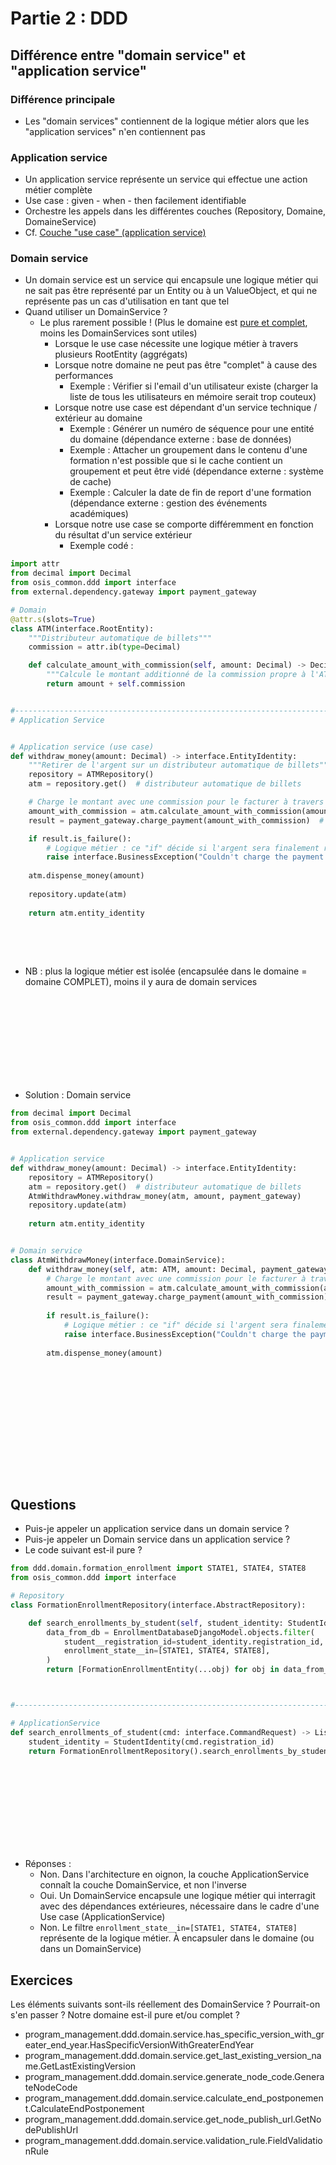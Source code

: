 

# Partie 2 : DDD

## Différence entre "domain service" et "application service"

### Différence principale
- Les "domain services" contiennent de la logique métier alors que les "application services" n'en contiennent pas

### Application service
- Un application service représente un service qui effectue une action métier complète
- Use case : given - when - then facilement identifiable
- Orchestre les appels dans les différentes couches (Repository, Domaine, DomaineService)
- Cf. [Couche "use case" (application service)](https://github.com/uclouvain/osis/blob/workshops/.github/CONTRIBUTING.md#dddservice-application-service)



### Domain service
- Un domain service est un service qui encapsule une logique métier qui ne sait pas être représenté par un Entity ou à un ValueObject,
et qui ne représente pas un cas d'utilisation en tant que tel
- Quand utiliser un DomainService ?
    - Le plus rarement possible ! (Plus le domaine est [pure et complet](#application_service_vs_domain_service.md),
     moins les DomainServices sont utiles)
        - Lorsque le use case nécessite une logique métier à travers plusieurs RootEntity (aggrégats)
        - Lorsque notre domaine ne peut pas être "complet" à cause des performances
            - Exemple : Vérifier si l'email d'un utilisateur existe (charger la liste de tous les utilisateurs en mémoire serait trop couteux)
        - Lorsque notre use case est dépendant d'un service technique / extérieur au domaine
            - Exemple : Générer un numéro de séquence pour une entité du domaine (dépendance externe : base de données)
            - Exemple : Attacher un groupement dans le contenu d'une formation n'est possible que si le cache contient un groupement et peut être vidé (dépendance externe : système de cache)
            - Exemple : Calculer la date de fin de report d'une formation (dépendance externe : gestion des événements académiques)
        - Lorsque notre use case se comporte différemment en fonction du résultat d'un service extérieur
            - Exemple codé : 

```python
import attr
from decimal import Decimal
from osis_common.ddd import interface
from external.dependency.gateway import payment_gateway

# Domain
@attr.s(slots=True)
class ATM(interface.RootEntity):
    """Distributeur automatique de billets"""
    commission = attr.ib(type=Decimal)

    def calculate_amount_with_commission(self, amount: Decimal) -> Decimal:
        """Calcule le montant additionné de la commission propre à l'ATM"""
        return amount + self.commission


#-----------------------------------------------------------------------
# Application Service


# Application service (use case)
def withdraw_money(amount: Decimal) -> interface.EntityIdentity:
    """Retirer de l'argent sur un distributeur automatique de billets"""
    repository = ATMRepository()
    atm = repository.get()  # distributeur automatique de billets

    # Charge le montant avec une commission pour le facturer à travers un gateway
    amount_with_commission = atm.calculate_amount_with_commission(amount)
    result = payment_gateway.charge_payment(amount_with_commission)  # dépendance externe

    if result.is_failure():
        # Logique métier : ce "if" décide si l'argent sera finalement retiré de l'ATM ou non. 
        raise interface.BusinessException("Couldn't charge the payment from the gateway")
    
    atm.dispense_money(amount)
    
    repository.update(atm)
    
    return atm.entity_identity
    
```

<br/><br/>

- NB : plus la logique métier est isolée (encapsulée dans le domaine = domaine COMPLET), moins il y aura de domain services


<br/><br/><br/><br/><br/><br/><br/><br/>



- Solution : Domain service

```python
from decimal import Decimal
from osis_common.ddd import interface
from external.dependency.gateway import payment_gateway


# Application service
def withdraw_money(amount: Decimal) -> interface.EntityIdentity:
    repository = ATMRepository()
    atm = repository.get()  # distributeur automatique de billets
    AtmWithdrawMoney.withdraw_money(atm, amount, payment_gateway)
    repository.update(atm)
    
    return atm.entity_identity


# Domain service
class AtmWithdrawMoney(interface.DomainService):
    def withdraw_money(self, atm: ATM, amount: Decimal, payment_gateway) -> None:
        # Charge le montant avec une commission pour le facturer à travers un gateway
        amount_with_commission = atm.calculate_amount_with_commission(amount)
        result = payment_gateway.charge_payment(amount_with_commission)  # dépendance externe
    
        if result.is_failure():
            # Logique métier : ce "if" décide si l'argent sera finalement retiré de l'ATM ou non. 
            raise interface.BusinessException("Couldn't charge the payment from the gateway")
        
        atm.dispense_money(amount)


    
```


<br/><br/><br/><br/><br/><br/><br/><br/>


## Questions

- Puis-je appeler un application service dans un domain service ?
- Puis-je appeler un Domain service dans un application service ?
- Le code suivant est-il pure ?

```python
from ddd.domain.formation_enrollment import STATE1, STATE4, STATE8
from osis_common.ddd import interface

# Repository
class FormationEnrollmentRepository(interface.AbstractRepository):

    def search_enrollments_by_student(self, student_identity: StudentIdentity) -> List[FormationEnrollmentEntity]:
        data_from_db = EnrollmentDatabaseDjangoModel.objects.filter(
            student__registration_id=student_identity.registration_id,
            enrollment_state__in=[STATE1, STATE4, STATE8],
        )
        return [FormationEnrollmentEntity(...obj) for obj in data_from_db]



#-----------------------------------------------------------------------

# ApplicationService
def search_enrollments_of_student(cmd: interface.CommandRequest) -> List[FormationEnrollmentEntity]:
    student_identity = StudentIdentity(cmd.registration_id)
    return FormationEnrollmentRepository().search_enrollments_by_student(student_identity)

```


<br/><br/><br/><br/><br/><br/><br/><br/>


- Réponses :
    - Non. Dans l'architecture en oignon, la couche ApplicationService connaît la couche DomainService, et non l'inverse 
    - Oui. Un DomainService encapsule une logique métier qui interragit avec des dépendances extérieures, nécessaire
    dans le cadre d'une Use case (ApplicationService)
    - Non. Le filtre `enrollment_state__in=[STATE1, STATE4, STATE8]` représente de la logique métier. À encapsuler 
    dans le domaine (ou dans un DomainService)


## Exercices

Les éléments suivants sont-ils réellement des DomainService ? Pourrait-on s'en passer ? Notre domaine est-il pure et/ou complet ?
- program_management.ddd.domain.service.has_specific_version_with_greater_end_year.HasSpecificVersionWithGreaterEndYear
- program_management.ddd.domain.service.get_last_existing_version_name.GetLastExistingVersion
- program_management.ddd.domain.service.generate_node_code.GenerateNodeCode
- program_management.ddd.domain.service.calculate_end_postponement.CalculateEndPostponement
- program_management.ddd.domain.service.get_node_publish_url.GetNodePublishUrl
- program_management.ddd.domain.service.validation_rule.FieldValidationRule
